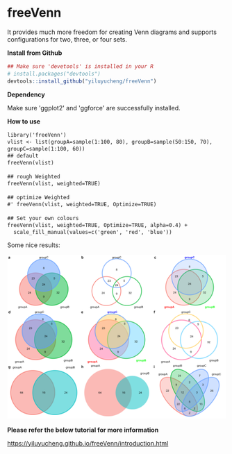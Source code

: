 # freeVenn
It provides much more freedom for creating Venn diagrams and supports configurations for two, three, or four sets.

**Install from Github**
```R
## Make sure 'devetools' is installed in your R
# install.packages("devtools")
devtools::install_github("yiluyucheng/freeVenn")
```
**Dependency**

Make sure 'ggplot2' and 'ggforce' are successfully installed.

**How to use**
```
library('freeVenn')
vlist <- list(groupA=sample(1:100, 80), groupB=sample(50:150, 70), groupC=sample(1:100, 60))
## default
freeVenn(vlist)

## rough Weighted
freeVenn(vlist, weighted=TRUE)

## optimize Weighted
#' freeVenn(vlist, weighted=TRUE, Optimize=TRUE)

## Set your own colours
freeVenn(vlist, weighted=TRUE, Optimize=TRUE, alpha=0.4) + 
  scale_fill_manual(values=c('green', 'red', 'blue'))
```

Some nice results:

<img width="960" src="https://github.com/yiluyucheng/freeVenn/blob/main/examples/example.png">


**Please refer the below tutorial for more information**

https://yiluyucheng.github.io/freeVenn/introduction.html

